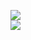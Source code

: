 [![](https://img.shields.io/badge/Made%20With-Github%20Spray-lightgrey.svg?style=for-the-badge&logo=github)](https://github.com/Annihil/github-spray#715)  
[![](https://i.imgur.com/2DrTn0Z.gif)](https://github.com/Annihil/github-spray)